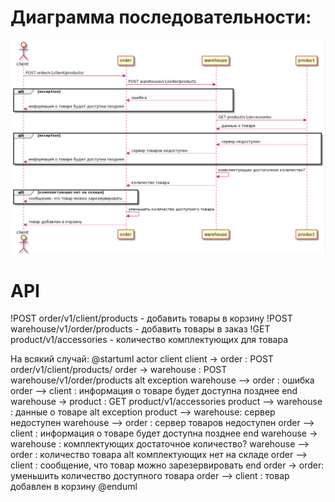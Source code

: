  # Диаграмма последовательности:
![alt tag](https://github.com/chukichaeva/1corns-homework/blob/main/img/seqdiagramm.PNG)

# API
!POST order/v1/client/products - добавить товары в корзину
!POST warehouse/v1/order/products - добавить товары в заказ
!GET product/v1/accessories - количество комплектующих для товара

На всякий случай: 
@startuml
actor client
client -> order : POST order/v1/client/products/ 
order -> warehouse : POST warehouse/v1/order/products
alt exception 
warehouse --> order : ошибка
order --> client : информация о товаре будет доступна позднее
end
warehouse -> product : GET product/v1/accessories
product --> warehouse : данные о товаре
alt exception 
product --> warehouse: сервер недоступен
warehouse --> order : сервер товаров недоступен
order --> client : информация о товаре будет доступна позднее
end
warehouse -> warehouse : комплектующих достаточное количество? 
warehouse --> order : количество товара
alt комплектующих нет на складе
order --> client : сообщение, что товар можно зарезервировать
end
order -> order: уменьшить количество доступного товара
order --> client : товар добавлен в корзину
@enduml
